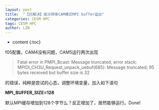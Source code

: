 ```yaml
---
layout: post
title:  "【已解决】高分辨率CAM模式MPI buffer溢出" 
categories: CESM HPC
tags: CESM HPC
author: LZN
---
```


* content
{:toc}

f05配置，CAM4没有问题，CAM5运行两次出现
<blockquote>Fatal error in PMPI_Bcast: Message truncated, error stack:
MPIDI_CH3U_Request_unpack_uebuf(685): Message truncated; 95 bytes received but buffer size is 32</blockquote>
的错误，纯粹是尝试的心态，调整环境变量，加入如下语句

<strong>MPI_BUFFER_SIZE=128</strong>

默认MPI缓存增加到128个字节么？反正增加了，居然能够运行。Done!